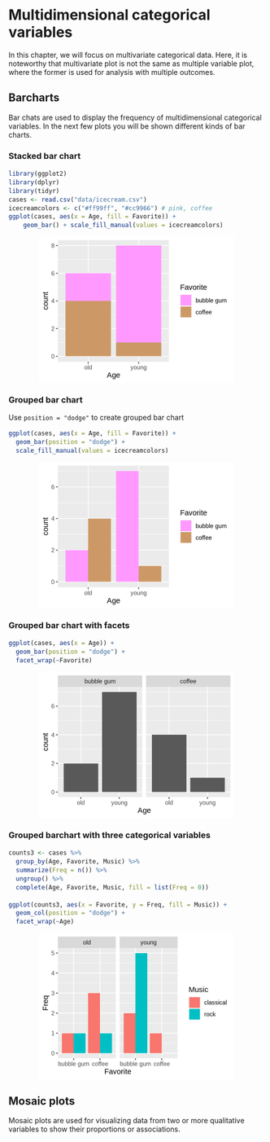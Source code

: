 # Multidimensional categorical variables

In this chapter, we will focus on multivariate categorical data. Here, it is noteworthy that multivariate plot is not the same as multiple variable plot, where the former is used for analysis with multiple outcomes. 

## Barcharts

Bar chats are used to display the frequency of multidimensional categorical variables. In the next few plots you will be shown different kinds of bar charts.

### Stacked bar chart


```r
library(ggplot2)
library(dplyr)
library(tidyr)
cases <- read.csv("data/icecream.csv")
icecreamcolors <- c("#ff99ff", "#cc9966") # pink, coffee
ggplot(cases, aes(x = Age, fill = Favorite)) + 
    geom_bar() + scale_fill_manual(values = icecreamcolors)
```

<img src="multidimensional_categorical_files/figure-html/unnamed-chunk-1-1.png" width="384" style="display: block; margin: auto;" />

### Grouped bar chart

Use ``position = "dodge"`` to create grouped bar chart


```r
ggplot(cases, aes(x = Age, fill = Favorite)) +
  geom_bar(position = "dodge") +
  scale_fill_manual(values = icecreamcolors)
```

<img src="multidimensional_categorical_files/figure-html/unnamed-chunk-2-1.png" width="384" style="display: block; margin: auto;" />

### Grouped bar chart with facets


```r
ggplot(cases, aes(x = Age)) +
  geom_bar(position = "dodge") +
  facet_wrap(~Favorite)
```

<img src="multidimensional_categorical_files/figure-html/unnamed-chunk-3-1.png" width="384" style="display: block; margin: auto;" />

### Grouped barchart with three categorical variables


```r
counts3 <- cases %>%
  group_by(Age, Favorite, Music) %>%
  summarize(Freq = n()) %>%
  ungroup() %>%
  complete(Age, Favorite, Music, fill = list(Freq = 0))

ggplot(counts3, aes(x = Favorite, y = Freq, fill = Music)) +
  geom_col(position = "dodge") +
  facet_wrap(~Age)
```

<img src="multidimensional_categorical_files/figure-html/unnamed-chunk-4-1.png" width="384" style="display: block; margin: auto;" />

## Mosaic plots

Mosaic plots are used for visualizing data from two or more qualitative variables to show their proportions or associations.

